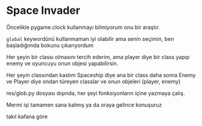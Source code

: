 # Space Invader

Öncelikle pygame.clock kullanmayı bilmiyorum onu bir araştır.

`global` keywordünü kullanmaman iyi olabilir ama senin seçimin, ben başladığımda bokunu çıkarıyordum

Her şeyin bir classı olmasını tercih ederim, ama player diye bir class yapıp enemy ve oyuncuyu onun objesi yapabilirsin.

Her şeyin classından kastım Spaceship diye ana bir class daha sonra Enemy ve Player diye ondan türeyen classlar ve onun objeleri (player, enemy)

res/glob.py dosyası dışında, her şeyi fonksiyonların içine yazmaya çalış.

Mermi işi tamamen sana kalmış ya da oraya gelince konuşuruz

takıl kafana göre